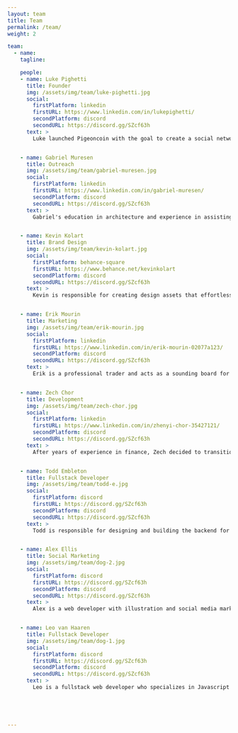 ```yaml
---
layout: team
title: Team
permalink: /team/
weight: 2

team:
  - name:
    tagline:

    people:
    - name: Luke Pighetti
      title: Founder
      img: /assets/img/team/luke-pighetti.jpg
      social:
        firstPlatform: linkedin
        firstURL: https://www.linkedin.com/in/lukepighetti/
        secondPlatform: discord
        secondURL: https://discord.gg/SZcf63h
      text: >
        Luke launched Pigeoncoin with the goal to create a social network free from data collection or paid influence. He is a self-described skill collector who thrives on solving design problems in new areas. He is involved in every aspect of Pigeoncoin.


    - name: Gabriel Muresen
      title: Outreach
      img: /assets/img/team/gabriel-muresen.jpg
      social:
        firstPlatform: linkedin
        firstURL: https://www.linkedin.com/in/gabriel-muresen/
        secondPlatform: discord
        secondURL: https://discord.gg/SZcf63h
      text: >
        Gabriel's education in architecture and experience in assisting crypto projects over the last year has provided him with a keen sense for user experience in blockchain. He is responsible for all forms of outreach including exchange and wallet listings.


    - name: Kevin Kolart
      title: Brand Design
      img: /assets/img/team/kevin-kolart.jpg
      social:
        firstPlatform: behance-square
        firstURL: https://www.behance.net/kevinkolart
        secondPlatform: discord
        secondURL: https://discord.gg/SZcf63h
      text: >
        Kevin is responsible for creating design assets that effortlessly explain who we are and what we do. With Kevin's guidance, we can reach more people with less effort. He likes music, splashing in puddles, and making incredible vector graphics.


    - name: Erik Mourin
      title: Marketing
      img: /assets/img/team/erik-mourin.jpg
      social:
        firstPlatform: linkedin
        firstURL: https://www.linkedin.com/in/erik-mourin-02077a123/
        secondPlatform: discord
        secondURL: https://discord.gg/SZcf63h
      text: >
        Erik is a professional trader and acts as a sounding board for the project. His advice on marketing and our position relative to other projects is invaluable. When he's not helping us hone our plan, he's out fishing off Florida's coasts.


    - name: Zech Chor
      title: Development
      img: /assets/img/team/zech-chor.jpg
      social:
        firstPlatform: linkedin
        firstURL: https://www.linkedin.com/in/zhenyi-chor-35427121/
        secondPlatform: discord
        secondURL: https://discord.gg/SZcf63h
      text: >
        After years of experience in finance, Zech decided to transition into cryptocurrency development. He joined the team so that he could assist the community while preparing himself to provide development support.


    - name: Todd Embleton
      title: Fullstack Developer
      img: /assets/img/team/todd-e.jpg
      social:
        firstPlatform: discord
        firstURL: https://discord.gg/SZcf63h
        secondPlatform: discord
        secondURL: https://discord.gg/SZcf63h
      text: >
        Todd is responsible for designing and building the backend for Terahash Pool. His career in Java development has proven invaluable as we move forward on both blockchain, GPU miner, and web app development. He likes long walks in the park and Object Oriented Programming.


    - name: Alex Ellis
      title: Social Marketing
      img: /assets/img/team/dog-2.jpg
      social:
        firstPlatform: discord
        firstURL: https://discord.gg/SZcf63h
        secondPlatform: discord
        secondURL: https://discord.gg/SZcf63h
      text: >
        Alex is a web developer with illustration and social media marketing experience. When he's not working on our social media marketing plan, he's probably brushing up on front end development, or practicing for his next motocross race.


    - name: Leo van Haaren
      title: Fullstack Developer
      img: /assets/img/team/dog-1.jpg
      social:
        firstPlatform: discord
        firstURL: https://discord.gg/SZcf63h
        secondPlatform: discord
        secondURL: https://discord.gg/SZcf63h
      text: >
        Leo is a fullstack web developer who specializes in Javascript development. His experience writing web applications translates perfectly into developing the Pigeon social media network.





---
```

